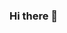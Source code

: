 ### Hi there 👋

<!--
**gayathrimulagund/gayathrimulagund** is a ✨ _special_ ✨ repository because its `README.md` (this file) appears on your GitHub profile.

Here are some ideas to get you started:

- 🔭 I’m currently working on Data projects
- 🌱 I’m currently learning advanced data analytics skills
- 👯 I’m looking to collaborate on data related projects
- 📫 How to reach me: gmulagund@gmail.com
- 😄 Pronouns: She / Her
-->
